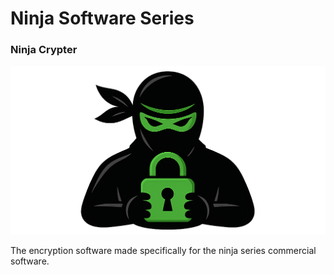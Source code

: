 # Ninja Software Series

### Ninja Crypter

<img src = "https://github.com/PanagiotisKotsorgios/ninja-crypter/blob/main/assets/img/ninja_logo.png">

The encryption software made specifically for the ninja series commercial software.
